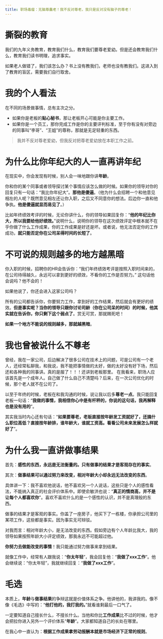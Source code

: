 ```yaml
---
title: 职场毒瘤：无脑尊蠢老！我不反对尊老，我只是反对没有脑子的尊老！
---
```


# 撕裂的教育

我们的九年义务教育，教育我们什么，教育我们要尊老爱幼。但是还会教育我们什么，教育我们读书明理，追求事实。


如果老人做错了，我们该怎么办？书上没有教我们，老师也没有教我们。这进入到了教育的盲区，需要我们自行取舍。

# 我的个人看法

在不同的场景做事情，总有主次之分。

- 如果你是老板的**贴心秘书**，那让老板开心可能是你主要工作。
- 如果你是一个员工，那你完成工作是你的主要评判标准，至于你有没有对旁边的同事叫“李哥”、“王姐”的尊称，那就是无足轻重的东西。

> 我并不反对尊老爱幼，但我反对把尊老爱幼放在本职工作之前。

# 为什么比你年纪大的人一直再讲年纪

在现实中，你会发现有时候，别人会一味地跟你讲**年龄**。

你和你的某个同事或者领导探讨某个事情应该怎么做的时候。如果你的领导对你的回复只有一句话：“我比你年纪大”。**那他是傻逼**。（他为什么会招聘一个和他意见相左的人呢？既然意见相左还让你入职，之后又不同意你的想法。后边你一直和他争执。**他是傻逼就显而易见了**。）

比如年终绩效考评的时候，无论你讲什么，你的领导如果回复你：“**他的年纪比你大，所以我要给他好绩效。**”说明什么，说明你的领导在这次绩效评定中根本就不在乎你做了什么工作成果，你的工作成果是好还是坏。或者说，他无法否定你的工作成功，**就只能否定你在公司呆得时间的长短了**。


# 不可说的规则越多的地方越黑暗

你入职的时候，招聘你的HR会告诉你：“我们年终绩效考评是按照入职时间来的，在公司待得越久，永远可以拿到更好的绩效，不看你的工作是否努力。” 这句话他会说吗？他不会的！

如果他说了，你还会进入这家公司吗？

所有的公司都告诉你，你要努力工作，拿到好的工作结果，然后就会有更好的绩效。**但是事实呢？当你的领导只跟你讨论司龄（你在公司呆的时间）的时候，他其实就在告诉你，你只剩下这个弱点了**。赏无可赏，那就赐死吧！

**如果一个地方不能说的规则越多，那就越黑暗**。

# 我也曾被说什么不尊老

曾经，我在一家公司，后边解决了很多公司在技术上的问题，可是公司有一个老人，还经常私聊我，和我说，我不能把事情做的太好，做的太好没有好下场，然后还和各种我的同事讲。真的是服了！！！还讲到老板那里。 在我看来，职场人应该首先是一个成年人。自己做了什么自己不清楚吗？后来，在一次公司优化的时候，那个老人就不在公司了。

以至于年终的时候，老板在和我沟通的时候，说让我以后多**尊老一点**。我只能回复老板一句话：“**我做的事情，我相信你心中是有杆秤的，你说的这句话，我再解释也是没有用的**”。

其实我当时内心还有句话：“**如果要尊老，老板直接按年龄发工资就好了，还搞什么职位高低？直接按年龄排，谁年龄大，谁就工资高。看看公司未来发展怎么样就好了**”。


# 为什么我一直讲做事结果

首先：**感性的东西，永远是无法衡量的。只有做事的结果才是客观存在的事实**。

其次：**做事结果可以通过努力来改变，相对年龄大小却永远无法改变的东西**。


具体讲一下：我不喜欢他说话，他不喜欢另一个人说话，这些只是个人的感性看法，不能纳入真正的社会评价体系中。即使俞敏洪也说：“**真正的情商高，并不是让每个人都喜欢你**”。喜欢不喜欢什么的是一个感性的认识，并不是真理般的东西。

做事的结果才是客观的事实。你盖了一座房子，他买下了一栋楼，你承担公司里的某项工作，这些都是事实。因为事实无可辩驳。

对我而言：相对年龄大小，是无法改变的东西。假如旁边有个人年龄比我大，我的领导如果按照年龄大小评定绩效，那我永远不可能超过他。

**你努力去做能改变的事情**！我只能通过努力做事来拿到结果。

就像工作中，经常有人跟我说：“**你太年轻**”，我会回复他：“**我做了xxx工作**”。他会继续说：“你太年轻”，我就继续回复：“**我做了xxx工作**”。

# 毛选

本质上，**年龄**与**做事结果**的争辩这就是价值体系之争。他讲他的，我讲我的。像不像《毛选》中写的：“**他打他的，我打我的。**”就看谁剩最后一口气了。

一定要知道自己擅长什么，不擅长什么。当他和你比**工作成果**比不过的时候，他才会把拉你进入另外一个评价体系“**年龄**”。大家都知道自己的长处在哪里。

在我心中一直认为：**根据工作成果拿劳动报酬本就是市场经济下正常的规则**。